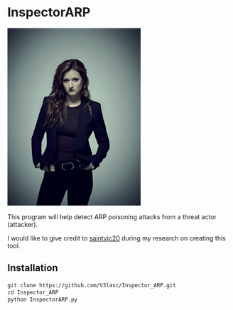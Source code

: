 <h1>InspectorARP</h1>

<img src='Dom_DiPierro.jpg' alt='Dominique "Dom" DiPierro' width='300'>

This program will help detect ARP poisoning attacks from a threat actor (attacker).

I would like to give credit to <a href='https://github.com/saintvic20/ARP-SPOOF-DETECTOR'>saintvic20<a/> during my research on creating this tool.

<h2>Installation</h2>

```
git clone https://github.com/V3lasc/Inspector_ARP.git
cd Inspector_ARP
python InspectorARP.py
```
